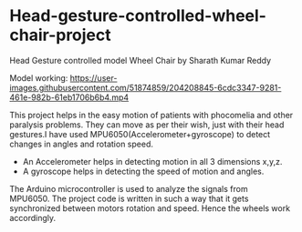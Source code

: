 # Head-gesture-controlled-wheel-chair-project
Head Gesture controlled model Wheel Chair by Sharath Kumar Reddy

Model working: 
https://user-images.githubusercontent.com/51874859/204208845-6cdc3347-9281-461e-982b-61eb1706b6b4.mp4



This project helps in the easy motion of patients with phocomelia and other paralysis problems. They can move as per their wish, just with their head gestures.I have used MPU6050(Accelerometer+gyroscope) to detect changes in angles and rotation speed.
- An Accelerometer helps in detecting motion in all 3 dimensions x,y,z.
- A gyroscope helps in detecting the speed of motion and angles. 

The Arduino microcontroller is used to analyze the signals from MPU6050. The project code is written in such a way that it gets synchronized between motors rotation and speed.
Hence the wheels work accordingly.
